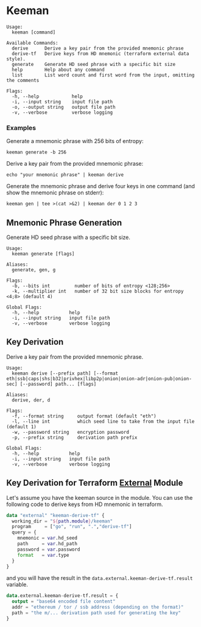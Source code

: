 # Keeman

```text
Usage:
  keeman [command]

Available Commands:
  derive      Derive a key pair from the provided mnemonic phrase
  derive-tf   Derive keys from HD mnemonic (terraform external data style).
  generate    Generate HD seed phrase with a specific bit size
  help        Help about any command
  list        List word count and first word from the input, omitting the comments

Flags:
  -h, --help            help
  -i, --input string    input file path
  -o, --output string   output file path
  -v, --verbose         verbose logging
```

### Examples

Generate a mnemonic phrase with 256 bits of entropy:
```shell
keeman generate -b 256
```

Derive a key pair from the provided mnemonic phrase:
```shell
echo "your mnemonic phrase" | keeman derive
```

Generate the mnemonic phrase and derive four keys in one command (and show the mnemonic phrase on stderr):
```shell
keeman gen | tee >(cat >&2) | keeman der 0 1 2 3
```

## Mnemonic Phrase Generation
Generate HD seed phrase with a specific bit size.

```text
Usage:
  keeman generate [flags]

Aliases:
  generate, gen, g

Flags:
  -b, --bits int         number of bits of entropy <128;256>
  -k, --multiplier int   number of 32 bit size blocks for entropy <4;8> (default 4)

Global Flags:
  -h, --help           help
  -i, --input string   input file path
  -v, --verbose        verbose logging
```

## Key Derivation
Derive a key pair from the provided mnemonic phrase.

```text
Usage:
  keeman derive [--prefix path] [--format eth|ssb|caps|shs|b32|privhex|libp2p|onion|onion-adr|onion-pub|onion-sec] [--password] path... [flags]

Aliases:
  derive, der, d

Flags:
  -f, --format string     output format (default "eth")
  -l, --line int          which seed line to take from the input file (default 1)
  -w, --password string   encryption password
  -p, --prefix string     derivation path prefix

Global Flags:
  -h, --help           help
  -i, --input string   input file path
  -v, --verbose        verbose logging
```

## Key Derivation for Terraform [External](https://registry.terraform.io/providers/hashicorp/external/latest/docs/data-sources/external) Module
Let's assume you have the keeman source in the module. You can use the following code to derive keys from HD mnemonic in terraform.

```terraform
data "external" "keeman-derive-tf" {
  working_dir = "${path.module}/keeman"
  program     = ["go", "run", ".","derive-tf"]
  query = {
    mnemonic = var.hd_seed
    path     = var.hd_path
    password = var.password
    format   = var.type
  }
}
```
and you will have the result in the `data.external.keeman-derive-tf.result` variable.
```terraform
data.external.keeman-derive-tf.result = {
  output = "base64 encoded file content"
  addr = "ethereum / tor / ssb address (depending on the format)"
  path = "the m/... derivation path used for generating the key"
}
```